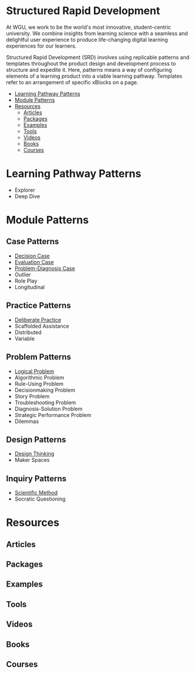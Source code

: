 # Structured Rapid Development

At WGU, we work to be the world's most innovative, student-centric university. We combine insights from learning science with a seamless and delightful user experience to produce life-changing digital learning experiences for our learners.

Structured Rapid Development (SRD) involves using replicable patterns and templates throughout the product design and development process to structure and expedite it. Here, patterns means a way of configuring elements of a learning product into a viable learning pathway. Templates refer to an arrangement of specific xBlocks on a page. 

- [Learning Pathway Patterns](#learning-pathway-patterns)
- [Module Patterns](#module-patterns)
- [Resources](#resources)
    - [Articles](#articles)
    - [Packages](#packages)
    - [Examples](#examples)
    - [Tools](#tools)
    - [Videos](#videos)
    - [Books](#books)
    - [Courses](#courses)
# Learning Pathway Patterns
- Explorer
- Deep Dive
# Module Patterns
## Case Patterns
- [Decision Case](./patterns/cases/DecisionCase.md)
- [Evaluation Case](./patterns/cases/EvaluationCase.md)
- [Problem-Diagnosis Case](./patterns/cases/ProblemDiagnosisCase.md)
- Outlier
- Role Play
- Longitudinal

## Practice Patterns
- [Deliberate Practice](./patterns/practice/DeliberatePractice.md)
- Scaffolded Assistance
- Distributed
- Variable

## Problem Patterns
- [Logical Problem](./patterns/problems/LogicalProblem.md)
- Algorithmic Problem
- Rule-Using Problem
- Decisionmaking Problem
- Story Problem
- Troubleshooting Problem
- Diagnosis-Solution Problem
- Strategic Performance Problem
- Dilemmas

## Design Patterns
- [Design Thinking](./patterns/design/DesignThinking.md)
- Maker Spaces

## Inquiry Patterns
- [Scientific Method](./patterns/inquiry/ScientificMethod.md)
- Socratic Questioning



# Resources
## Articles
## Packages
## Examples
## Tools
## Videos
## Books
## Courses